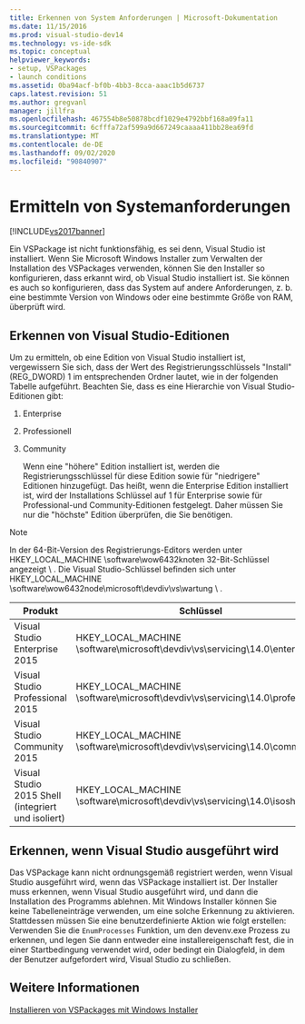 ```yaml
---
title: Erkennen von System Anforderungen | Microsoft-Dokumentation
ms.date: 11/15/2016
ms.prod: visual-studio-dev14
ms.technology: vs-ide-sdk
ms.topic: conceptual
helpviewer_keywords:
- setup, VSPackages
- launch conditions
ms.assetid: 0ba94acf-bf0b-4bb3-8cca-aaac1b5d6737
caps.latest.revision: 51
ms.author: gregvanl
manager: jillfra
ms.openlocfilehash: 467554b8e50878bcdf1029e4792bbf168a09fa11
ms.sourcegitcommit: 6cfffa72af599a9d667249caaaa411bb28ea69fd
ms.translationtype: MT
ms.contentlocale: de-DE
ms.lasthandoff: 09/02/2020
ms.locfileid: "90840907"
---
```

# <a name="detecting-system-requirements"></a>Ermitteln von Systemanforderungen
[!INCLUDE[vs2017banner](../../includes/vs2017banner.md)]

Ein VSPackage ist nicht funktionsfähig, es sei denn, Visual Studio ist installiert. Wenn Sie Microsoft Windows Installer zum Verwalten der Installation des VSPackages verwenden, können Sie den Installer so konfigurieren, dass erkannt wird, ob Visual Studio installiert ist. Sie können es auch so konfigurieren, dass das System auf andere Anforderungen, z. b. eine bestimmte Version von Windows oder eine bestimmte Größe von RAM, überprüft wird.  
  
## <a name="detecting-visual-studio-editions"></a>Erkennen von Visual Studio-Editionen  
 Um zu ermitteln, ob eine Edition von Visual Studio installiert ist, vergewissern Sie sich, dass der Wert des Registrierungsschlüssels "Install" (REG_DWORD) 1 im entsprechenden Ordner lautet, wie in der folgenden Tabelle aufgeführt. Beachten Sie, dass es eine Hierarchie von Visual Studio-Editionen gibt:  
  
1. Enterprise  
  
2. Professionell  
  
3. Community  
  
   Wenn eine "höhere" Edition installiert ist, werden die Registrierungsschlüssel für diese Edition sowie für "niedrigere" Editionen hinzugefügt. Das heißt, wenn die Enterprise Edition installiert ist, wird der Installations Schlüssel auf 1 für Enterprise sowie für Professional-und Community-Editionen festgelegt. Daher müssen Sie nur die "höchste" Edition überprüfen, die Sie benötigen.  
  
> [!NOTE]
> In der 64-Bit-Version des Registrierungs-Editors werden unter HKEY_LOCAL_MACHINE \software\wow6432knoten 32-Bit-Schlüssel angezeigt \\ . Die Visual Studio-Schlüssel befinden sich unter HKEY_LOCAL_MACHINE \software\wow6432node\microsoft\devdiv\vs\wartung \\ .  
  
|Produkt|Schlüssel|  
|-------------|---------|  
|Visual Studio Enterprise 2015|HKEY_LOCAL_MACHINE \software\microsoft\devdiv\vs\servicing\14.0\enter Prise|  
|Visual Studio Professional 2015|HKEY_LOCAL_MACHINE \software\microsoft\devdiv\vs\servicing\14.0\professional|  
|Visual Studio Community 2015|HKEY_LOCAL_MACHINE \software\microsoft\devdiv\vs\servicing\14.0\community|  
|Visual Studio 2015 Shell (integriert und isoliert)|HKEY_LOCAL_MACHINE \software\microsoft\devdiv\vs\servicing\14.0\isoshell|  
  
## <a name="detecting-when-visual-studio-is-running"></a>Erkennen, wenn Visual Studio ausgeführt wird  
 Das VSPackage kann nicht ordnungsgemäß registriert werden, wenn Visual Studio ausgeführt wird, wenn das VSPackage installiert ist. Der Installer muss erkennen, wenn Visual Studio ausgeführt wird, und dann die Installation des Programms ablehnen. Mit Windows Installer können Sie keine Tabelleneinträge verwenden, um eine solche Erkennung zu aktivieren. Stattdessen müssen Sie eine benutzerdefinierte Aktion wie folgt erstellen: Verwenden Sie die `EnumProcesses` Funktion, um den devenv.exe Prozess zu erkennen, und legen Sie dann entweder eine installereigenschaft fest, die in einer Startbedingung verwendet wird, oder bedingt ein Dialogfeld, in dem der Benutzer aufgefordert wird, Visual Studio zu schließen.  
  
## <a name="see-also"></a>Weitere Informationen  
 [Installieren von VSPackages mit Windows Installer](../../extensibility/internals/installing-vspackages-with-windows-installer.md)
